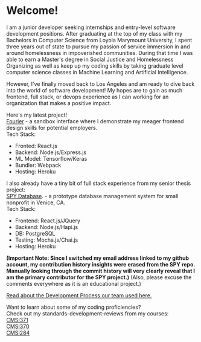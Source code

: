 # Welcome!

I am a junior developer seeking internships and entry-level software development positions. After graduating at the top of my class with my Bachelors in Computer Science from Loyola Marymount University, I spent three years out of state to pursue my passion of service immersion in and around homelessness in impoverished communities. During that time I was able to earn a Master's degree in Social Justice and Homelessness Organizing as well as keep up my coding skills by taking graduate level computer science classes in Machine Learning and Artificial Intelligence.

However, I've finally moved back to Los Angeles and am ready to dive back into the world of software development! My hopes are to gain as much frontend, full stack, or devops experience as I can working for an organization that makes a positive impact.

Here's my latest project!\
[Fourier](https://github.com/cf7/Fourier) - a sandbox interface where I demonstrate my meager frontend design skills for potential employers.\
Tech Stack: 
- Fronted: React.js
- Backend: Node.js/Express.js
- ML Model: Tensorflow/Keras
- Bundler: Webpack
- Hosting: Heroku

I also already have a tiny bit of full stack experience from my senior thesis project:\
[SPY Database](https://github.com/cf7/SPY). - a prototype database management system for small nonprofit in Venice, CA.\
Tech Stack: 
- Frontend: React.js/JQuery
- Backend: Node.js/Hapi.js
- DB: PostgreSQL
- Testing: Mocha.js/Chai.js
- Hosting: Heroku

__(Important Note: Since I switched my email address linked to my github account, my contribution history insights were erased from the SPY repo. Manually looking through the commit history will very clearly reveal that I am the primary contributor for the SPY project.)__ (Also, please excuse the comments everywhere as it is an educational project.)

[Read about the Development Process our team used here.](https://github.com/cf7/cf7/blob/main/docs/spy_dev_process.md)

Want to learn about some of my coding proficiencies?\
Check out my standards-development-reviews from my courses:\
[CMSI371](https://github.com/cf7/cmsi371/blob/master/sdr-371.pdf)\
[CMSI370](https://github.com/cf7/cmsi370/blob/master/sdr-370.pdf)\
[CMSI284](https://github.com/cf7/cmsi284/blob/master/sdr-284.pdf)
